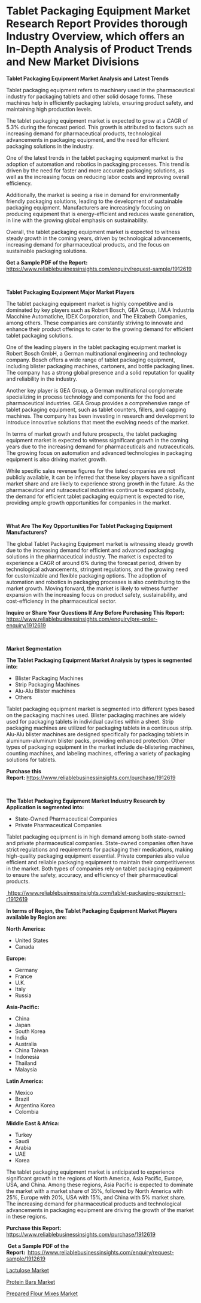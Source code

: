 <p><h1>Tablet Packaging Equipment Market Research Report Provides thorough Industry Overview, which offers an In-Depth Analysis of Product Trends and New Market Divisions</h1></p><p><strong>Tablet Packaging Equipment Market Analysis and Latest Trends</strong></p>
<p><p>Tablet packaging equipment refers to machinery used in the pharmaceutical industry for packaging tablets and other solid dosage forms. These machines help in efficiently packaging tablets, ensuring product safety, and maintaining high production levels.</p><p>The tablet packaging equipment market is expected to grow at a CAGR of 5.3% during the forecast period. This growth is attributed to factors such as increasing demand for pharmaceutical products, technological advancements in packaging equipment, and the need for efficient packaging solutions in the industry.</p><p>One of the latest trends in the tablet packaging equipment market is the adoption of automation and robotics in packaging processes. This trend is driven by the need for faster and more accurate packaging solutions, as well as the increasing focus on reducing labor costs and improving overall efficiency.</p><p>Additionally, the market is seeing a rise in demand for environmentally friendly packaging solutions, leading to the development of sustainable packaging equipment. Manufacturers are increasingly focusing on producing equipment that is energy-efficient and reduces waste generation, in line with the growing global emphasis on sustainability.</p><p>Overall, the tablet packaging equipment market is expected to witness steady growth in the coming years, driven by technological advancements, increasing demand for pharmaceutical products, and the focus on sustainable packaging solutions.</p></p>
<p><strong>Get a Sample PDF of the Report:&nbsp;</strong> <a href="https://www.reliablebusinessinsights.com/enquiry/request-sample/1912619">https://www.reliablebusinessinsights.com/enquiry/request-sample/1912619</a></p>
<p>&nbsp;</p>
<p><strong>Tablet Packaging Equipment Major Market Players</strong></p>
<p><p>The tablet packaging equipment market is highly competitive and is dominated by key players such as Robert Bosch, GEA Group, I.M.A Industria Macchine Automatiche, IDEX Corporation, and The Elizabeth Companies, among others. These companies are constantly striving to innovate and enhance their product offerings to cater to the growing demand for efficient tablet packaging solutions.</p><p>One of the leading players in the tablet packaging equipment market is Robert Bosch GmbH, a German multinational engineering and technology company. Bosch offers a wide range of tablet packaging equipment, including blister packaging machines, cartoners, and bottle packaging lines. The company has a strong global presence and a solid reputation for quality and reliability in the industry.</p><p>Another key player is GEA Group, a German multinational conglomerate specializing in process technology and components for the food and pharmaceutical industries. GEA Group provides a comprehensive range of tablet packaging equipment, such as tablet counters, fillers, and capping machines. The company has been investing in research and development to introduce innovative solutions that meet the evolving needs of the market.</p><p>In terms of market growth and future prospects, the tablet packaging equipment market is expected to witness significant growth in the coming years due to the increasing demand for pharmaceuticals and nutraceuticals. The growing focus on automation and advanced technologies in packaging equipment is also driving market growth.</p><p>While specific sales revenue figures for the listed companies are not publicly available, it can be inferred that these key players have a significant market share and are likely to experience strong growth in the future. As the pharmaceutical and nutraceutical industries continue to expand globally, the demand for efficient tablet packaging equipment is expected to rise, providing ample growth opportunities for companies in the market.</p></p>
<p>&nbsp;</p>
<p><strong>What Are The Key Opportunities For Tablet Packaging Equipment Manufacturers?</strong></p>
<p><p>The global Tablet Packaging Equipment market is witnessing steady growth due to the increasing demand for efficient and advanced packaging solutions in the pharmaceutical industry. The market is expected to experience a CAGR of around 6% during the forecast period, driven by technological advancements, stringent regulations, and the growing need for customizable and flexible packaging options. The adoption of automation and robotics in packaging processes is also contributing to the market growth. Moving forward, the market is likely to witness further expansion with the increasing focus on product safety, sustainability, and cost-efficiency in the pharmaceutical sector.</p></p>
<p><strong>Inquire or Share Your Questions If Any Before Purchasing This Report:</strong> <a href="https://www.reliablebusinessinsights.com/enquiry/pre-order-enquiry/1912619">https://www.reliablebusinessinsights.com/enquiry/pre-order-enquiry/1912619</a></p>
<p>&nbsp;</p>
<p><strong>Market Segmentation</strong></p>
<p><strong>The Tablet Packaging Equipment Market Analysis by types is segmented into:</strong></p>
<p><ul><li>Blister Packaging Machines</li><li>Strip Packaging Machines</li><li>Alu-Alu Blister machines</li><li>Others</li></ul></p>
<p><p>Tablet packaging equipment market is segmented into different types based on the packaging machines used. Blister packaging machines are widely used for packaging tablets in individual cavities within a sheet. Strip packaging machines are utilized for packaging tablets in a continuous strip. Alu-Alu blister machines are designed specifically for packaging tablets in aluminum-aluminum blister packs, providing enhanced protection. Other types of packaging equipment in the market include de-blistering machines, counting machines, and labeling machines, offering a variety of packaging solutions for tablets.</p></p>
<p><strong>Purchase this Report:&nbsp;</strong><a href="https://www.reliablebusinessinsights.com/purchase/1912619">https://www.reliablebusinessinsights.com/purchase/1912619</a></p>
<p>&nbsp;</p>
<p><strong>The Tablet Packaging Equipment Market Industry Research by Application is segmented into:</strong></p>
<p><ul><li>State-Owned Pharmaceutical Companies</li><li>Private Pharmaceutical Companies</li></ul></p>
<p><p>Tablet packaging equipment is in high demand among both state-owned and private pharmaceutical companies. State-owned companies often have strict regulations and requirements for packaging their medications, making high-quality packaging equipment essential. Private companies also value efficient and reliable packaging equipment to maintain their competitiveness in the market. Both types of companies rely on tablet packaging equipment to ensure the safety, accuracy, and efficiency of their pharmaceutical products.</p></p>
<p><a href="https://www.reliablebusinessinsights.com/tablet-packaging-equipment-r1912619">&nbsp;https://www.reliablebusinessinsights.com/tablet-packaging-equipment-r1912619</a></p>
<p><strong>In terms of Region, the Tablet Packaging Equipment Market Players available by Region are:</strong></p>
<p>
    <p> <strong> North America: </strong>
        <ul>
            <li>United States</li>
            <li>Canada</li>
        </ul>
        </p> 
    <p> <strong> Europe: </strong>
        <ul>
            <li>Germany</li>
            <li>France</li>
            <li>U.K.</li>
            <li>Italy</li>
            <li>Russia</li>
        </ul>
        </p> 
    <p> <strong> Asia-Pacific: </strong>
        <ul>
            <li>China</li>
            <li>Japan</li>
            <li>South Korea</li>
            <li>India</li>
            <li>Australia</li>
            <li>China Taiwan</li>
            <li>Indonesia</li>
            <li>Thailand</li>
            <li>Malaysia</li>
        </ul>
        </p> 
    <p> <strong> Latin America: </strong>
        <ul>
            <li>Mexico</li>
            <li>Brazil</li>
            <li>Argentina Korea</li>
            <li>Colombia</li>
        </ul>
        </p> 
    <p> <strong> Middle East & Africa: </strong>
        <ul>
            <li>Turkey</li>
            <li>Saudi</li>
            <li>Arabia</li>
            <li>UAE</li>
            <li>Korea</li>
        </ul>
    </p>
    </p>
<p><p>The tablet packaging equipment market is anticipated to experience significant growth in the regions of North America, Asia Pacific, Europe, USA, and China. Among these regions, Asia Pacific is expected to dominate the market with a market share of 35%, followed by North America with 25%, Europe with 20%, USA with 15%, and China with 5% market share. The increasing demand for pharmaceutical products and technological advancements in packaging equipment are driving the growth of the market in these regions.</p></p>
<p><strong>Purchase this Report: </strong><a href="https://www.reliablebusinessinsights.com/purchase/1912619">https://www.reliablebusinessinsights.com/purchase/1912619</a></p>
<p>&nbsp;<strong>Get a Sample PDF of the Report:&nbsp;&nbsp;</strong><a href="https://www.reliablebusinessinsights.com/enquiry/request-sample/1912619">https://www.reliablebusinessinsights.com/enquiry/request-sample/1912619</a></p>
<p><strong></strong></p>
<p><p><a href="https://github.com/Gilanghao0/Market-Research-Report-List-1/blob/main/lactulose-market.md">Lactulose Market</a></p><p><a href="https://github.com/lukmanduiky01/Market-Research-Report-List-1/blob/main/protein-bars-market.md">Protein Bars Market</a></p><p><a href="https://github.com/theanastasiyah/Market-Research-Report-List-1/blob/main/prepared-flour-mixes-market.md">Prepared Flour Mixes Market</a></p></p>